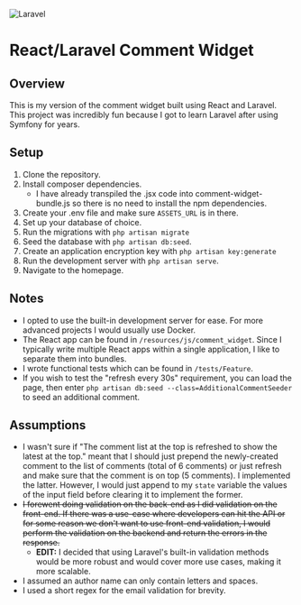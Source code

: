 ![Laravel](https://github.com/romelako/react-laravel-comment-widget/workflows/Laravel/badge.svg)

# React/Laravel Comment Widget

## Overview
This is my version of the comment widget built using React and Laravel. This project was incredibly fun because I got to learn Laravel after using Symfony for years.

## Setup
1. Clone the repository.
2. Install composer dependencies.
   * I have already transpiled the .jsx code into comment-widget-bundle.js so there is no need to install the npm dependencies.
3. Create your .env file and make sure `ASSETS_URL` is in there.
4. Set up your database of choice.
5. Run the migrations with `php artisan migrate`
6. Seed the database with `php artisan db:seed`.
7. Create an application encryption key with `php artisan key:generate`
8. Run the development server with `php artisan serve`.
9. Navigate to the homepage.

## Notes
* I opted to use the built-in development server for ease. For more advanced projects I would usually use Docker.
* The React app can be found in `/resources/js/comment_widget`. Since I typically write multiple React apps within a single application, I like to separate them into bundles. 
* I wrote functional tests which can be found in `/tests/Feature`.
* If you wish to test the "refresh every 30s" requirement, you can load the page, then enter `php artisan db:seed --class=AdditionalCommentSeeder` to seed an additional comment.

## Assumptions
* I wasn't sure if "The comment list at the top is refreshed to show the latest at the top." meant that I should just prepend the newly-created comment to the list of comments (total of 6 comments) or just refresh and make sure that the comment is on top (5 comments). I implemented the latter. However, I would just append to my `state` variable the values of the input field before clearing it to implement the former.
* ~~I forewent doing validation on the back-end as I did validation on the front-end. If there was a use-case where developers can hit the API or for some reason we don't want to use front-end validation, I would perform the validation on the backend and return the errors in the response.~~
   * **EDIT:** I decided that using Laravel's built-in validation methods would be more robust and would cover more use cases, making it more scalable.
* I assumed an author name can only contain letters and spaces.
* I used a short regex for the email validation for brevity.





